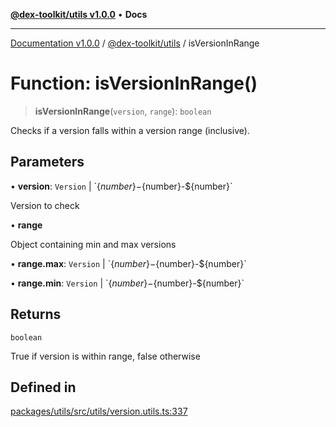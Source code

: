 [**@dex-toolkit/utils v1.0.0**](../README.md) • **Docs**

***

[Documentation v1.0.0](../../../packages.md) / [@dex-toolkit/utils](../README.md) / isVersionInRange

# Function: isVersionInRange()

> **isVersionInRange**(`version`, `range`): `boolean`

Checks if a version falls within a version range (inclusive).

## Parameters

• **version**: `Version` \| \`$\{number\}-$\{number\}-$\{number\}\`

Version to check

• **range**

Object containing min and max versions

• **range.max**: `Version` \| \`$\{number\}-$\{number\}-$\{number\}\`

• **range.min**: `Version` \| \`$\{number\}-$\{number\}-$\{number\}\`

## Returns

`boolean`

True if version is within range, false otherwise

## Defined in

[packages/utils/src/utils/version.utils.ts:337](https://github.com/niZmosis/dex-toolkit/blob/3d8b41b44787b30fbea5de3ab4737662ffb61bc8/packages/utils/src/utils/version.utils.ts#L337)
